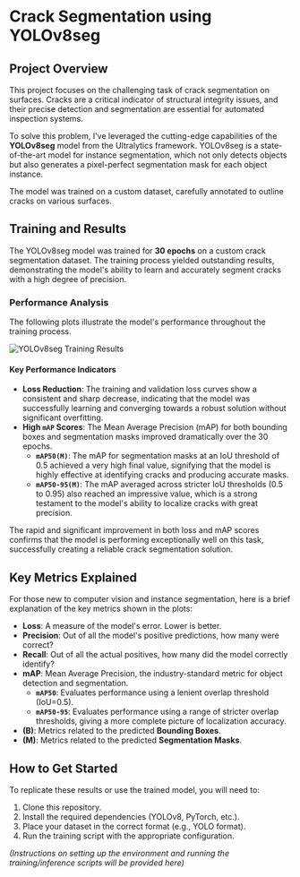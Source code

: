 # Crack Segmentation using YOLOv8seg

## Project Overview

This project focuses on the challenging task of crack segmentation on surfaces. Cracks are a critical indicator of structural integrity issues, and their precise detection and segmentation are essential for automated inspection systems.

To solve this problem, I've leveraged the cutting-edge capabilities of the **YOLOv8seg** model from the Ultralytics framework. YOLOv8seg is a state-of-the-art model for instance segmentation, which not only detects objects but also generates a pixel-perfect segmentation mask for each object instance.

The model was trained on a custom dataset, carefully annotated to outline cracks on various surfaces.

## Training and Results

The YOLOv8seg model was trained for **30 epochs** on a custom crack segmentation dataset. The training process yielded outstanding results, demonstrating the model's ability to learn and accurately segment cracks with a high degree of precision.

### Performance Analysis

The following plots illustrate the model's performance throughout the training process.

![YOLOv8seg Training Results](results.jpg)

#### Key Performance Indicators

- **Loss Reduction**: The training and validation loss curves show a consistent and sharp decrease, indicating that the model was successfully learning and converging towards a robust solution without significant overfitting.
- **High `mAP` Scores**: The Mean Average Precision (mAP) for both bounding boxes and segmentation masks improved dramatically over the 30 epochs.
    - **`mAP50(M)`**: The mAP for segmentation masks at an IoU threshold of 0.5 achieved a very high final value, signifying that the model is highly effective at identifying cracks and producing accurate masks.
    - **`mAP50-95(M)`**: The mAP averaged across stricter IoU thresholds (0.5 to 0.95) also reached an impressive value, which is a strong testament to the model's ability to localize cracks with great precision.

The rapid and significant improvement in both loss and mAP scores confirms that the model is performing exceptionally well on this task, successfully creating a reliable crack segmentation solution.

## Key Metrics Explained

For those new to computer vision and instance segmentation, here is a brief explanation of the key metrics shown in the plots:

- **Loss**: A measure of the model's error. Lower is better.
- **Precision**: Out of all the model's positive predictions, how many were correct?
- **Recall**: Out of all the actual positives, how many did the model correctly identify?
- **mAP**: Mean Average Precision, the industry-standard metric for object detection and segmentation.
    - **`mAP50`**: Evaluates performance using a lenient overlap threshold (IoU=0.5).
    - **`mAP50-95`**: Evaluates performance using a range of stricter overlap thresholds, giving a more complete picture of localization accuracy.
- **(B)**: Metrics related to the predicted **Bounding Boxes**.
- **(M)**: Metrics related to the predicted **Segmentation Masks**.

## How to Get Started

To replicate these results or use the trained model, you will need to:

1.  Clone this repository.
2.  Install the required dependencies (YOLOv8, PyTorch, etc.).
3.  Place your dataset in the correct format (e.g., YOLO format).
4.  Run the training script with the appropriate configuration.

_(Instructions on setting up the environment and running the training/inference scripts will be provided here)_
